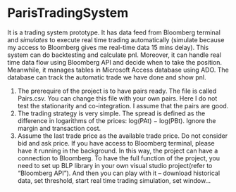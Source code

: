 # ParisTradingSystem
It is a trading system prototype.
It has data feed from Bloomberg terminal and *simulates* to execute real time trading automatically (simulate because my access to Bloomberg gives me real-time data 15 mins delay). This system can do backtesting and calculate pnl. Moreover, it can handle real time data flow using Bloomberg API and decide when to take the position. Meanwhile, it manages tables in Microsoft Access database using ADO. The database can track the automatic trade we have done and show pnl.
1.	The prerequire of the project is to have pairs ready. The file is called Pairs.csv. You can change this file with your own pairs. Here I do not test the stationarity and co-integration. I assume that the pairs are good. 
2.	The trading strategy is very simple. The spread is defined as the difference in logarithms of the prices: log(PAt) − log(PBt). Ignore the margin and transaction cost.
3.	Assume the last trade price as the available trade price. Do not consider bid and ask price.
If you have access to Bloomberg terminal, please have it running in the background. In this way, the project can have a connection to Bloomberg. To have the full function of the project, you need to set up BLP library in your own visual studio project(refer to “Bloomberg API”). And then you can play with it – download historical data, set threshold, start real time trading simulation, set window…
